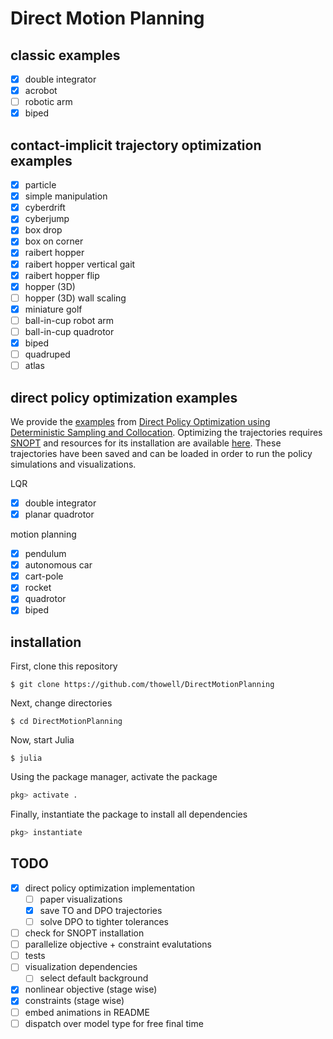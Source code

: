 # Direct Motion Planning

## classic examples
- [X] double integrator
- [X] acrobot
- [ ] robotic arm
- [X] biped

## contact-implicit trajectory optimization examples
- [X] particle
- [X] simple manipulation
- [X] cyberdrift
- [X] cyberjump
- [X] box drop
- [X] box on corner
- [X] raibert hopper
- [X] raibert hopper vertical gait
- [X] raibert hopper flip
- [X] hopper (3D)
- [ ] hopper (3D) wall scaling
- [X] miniature golf
- [ ] ball-in-cup robot arm
- [ ] ball-in-cup quadrotor
- [X] biped
- [ ] quadruped
- [ ] atlas

## direct policy optimization examples
We provide the [examples](src/examples/direct_policy_optimization) from [Direct Policy Optimization using Deterministic Sampling and Collocation](https://arxiv.org/abs/2010.08506). Optimizing the trajectories requires [SNOPT](https://en.wikipedia.org/wiki/SNOPT) and resources for its installation are available [here](src/solvers/snopt.jl). These trajectories have been saved and can be loaded in order to run the policy simulations and visualizations.

LQR
- [X] double integrator
- [X] planar quadrotor

motion planning
- [X] pendulum
- [X] autonomous car
- [X] cart-pole
- [X] rocket
- [X] quadrotor
- [X] biped

## installation
First, clone this repository
```
$ git clone https://github.com/thowell/DirectMotionPlanning
```

Next, change directories
```
$ cd DirectMotionPlanning
```

Now, start Julia
```
$ julia
```

Using the package manager, activate the package
```julia
pkg> activate .
```

Finally, instantiate the package to install all dependencies
```julia
pkg> instantiate
```

## TODO
- [X] direct policy optimization implementation
	- [ ] paper visualizations
	- [X] save TO and DPO trajectories
	- [ ] solve DPO to tighter tolerances
- [ ] check for SNOPT installation
- [ ] parallelize objective + constraint evalutations
- [ ] tests
- [ ] visualization dependencies
	- [ ] select default background
- [X] nonlinear objective (stage wise)
- [X] constraints (stage wise)
- [ ] embed animations in README
- [ ] dispatch over model type for free final time
